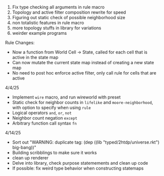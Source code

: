 1. Fix type checking all arguments in rule macro
2. Topology and active filter composition rewrite for speed 
3. Figuring out static check of possible neighborhood size
4. non totalistic features in rule macro
5. more topology stuffs in library for variations 
6. weirder example programs 

Rule Changes:
- Now a function from World Cell -> State, called for each cell that is active in the state map
- Can now mutate the current state map instead of creating a new state map
- No need to post hoc enforce active filter, only call rule for cells that are active 



4/4/25
- Implement `wire` macro, and run wireworld with preset 
- Static check for neighbor counts in `lifelike` and `moore-neighborhood`, with option to specify when using `rule`
- Logical operators `and`, `or`, `not`
- Neighbor count negation `except`
- Arbitrary function call syntax `fn`


4/14/25
- Sort out "WARNING: duplicate tag: (dep ((lib "typed/2htdp/universe.rkt") big-bang))"
- Building scribblings to make sure it works
- clean up renderer
- Delve into library, check purpose statemements and clean up code
- If possible: fix weird type behavior when constructing statemaps 
